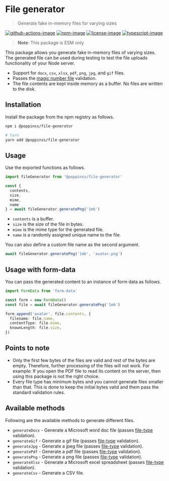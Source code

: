# File generator
> Generate fake in-memory files for varying sizes

[![github-actions-image]][github-actions-url] [![npm-image]][npm-url] [![license-image]][license-url] [![typescript-image]][typescript-url]

> **Note**: This package is ESM only

This package allows you generate fake in-memory files of varying sizes. The generated file can be used during testing to test the file uploads functionality of your Node server.

- Support for `docx`, `csv`, `xlsx`, `pdf`, `png`, `jpg`, and `gif` files.
- Passes the [magic number file](https://gist.github.com/leommoore/f9e57ba2aa4bf197ebc5) validation.
- The file contents are kept inside memory as a buffer. No files are written to the disk.

## Installation
Install the package from the npm registry as follows.

```sh
npm i @poppinss/file-generator

# Yarn
yarn add @poppinss/file-generator
```

## Usage
Use the exported functions as follows.

```ts
import fileGenerator from '@poppinss/file-generator'

const {
  contents,
  size,
  mime,
  name
} = await fileGenerator.generatePng('1mb')
```

- `contents` is a buffer.
- `size` is the size of the file in bytes.
- `mime` is the mime type for the generated file.
- `name` is a randomly assigned unique name to the file.

You can also define a custom file name as the second argument.

```ts
await fileGenerator.generatePng('1mb', 'avatar.png')
```

## Usage with form-data
You can pass the generated content to an instance of form data as follows.

```ts
import FormData from 'form-data'

const form = new FormData()
const file = await fileGenerator.generatePng('1mb')

form.append('avatar', file.contents, {
  filename: file.name,
  contentType: file.mime,
  knownLength: file.size,
})
```

## Points to note

- Only the first few bytes of the files are valid and rest of the bytes are empty. Therefore, further processing of the files will not work. For example: If you open the PDF file to read its content on the server, then using this package is not the right choice.
- Every file type has minimum bytes and you cannot generate files smaller than that. This is done to keep the initial bytes valid and them pass the standard validation rules.

## Available methods
Following are the available methods to generate different files.

- `generateDocx` - Generate a Microsoft word doc file (passes [file-type][1] validation).
- `generateGif` - Generate a gif file (passes [file-type][1] validation).
- `generateJpg` - Generate a jpeg file (passes [file-type][1] validation).
- `generatePdf` - Generate a pdf file (passes [file-type][1] validation).
- `generatePng` - Generate a png file (passes [file-type][1] validation).
- `generateXlsx` - Generate a Microsoft excel spreadsheet (passes [file-type][1] validation).
- `generateCsv` - Generate a CSV file.

[github-actions-image]: https://img.shields.io/github/workflow/status/poppinss/file-generator/test?style=for-the-badge
[github-actions-url]: https://github.com/poppinss/file-generator/actions/workflows/test.yml "github-actions"

[npm-image]: https://img.shields.io/npm/v/@poppinss/file-generator.svg?style=for-the-badge&logo=npm
[npm-url]: https://npmjs.org/package/@poppinss/file-generator "npm"

[license-image]: https://img.shields.io/npm/l/@poppinss/file-generator?color=blueviolet&style=for-the-badge
[license-url]: LICENSE.md "license"

[typescript-image]: https://img.shields.io/badge/Typescript-294E80.svg?style=for-the-badge&logo=typescript
[typescript-url]:  "typescript"

[1]: https://github.com/sindresorhus/file-type
